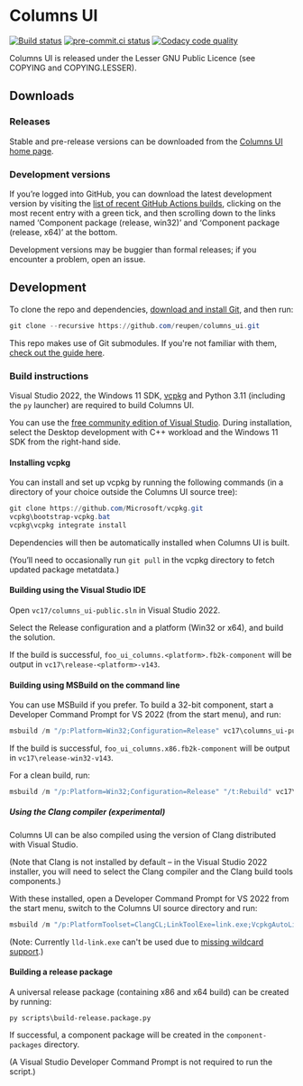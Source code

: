 # Columns UI

[![Build status](https://github.com/reupen/columns_ui/actions/workflows/build.yml/badge.svg)](https://github.com/reupen/columns_ui/actions/workflows/build.yml?query=branch%3Amain)
[![pre-commit.ci status](https://results.pre-commit.ci/badge/github/reupen/columns_ui/main.svg)](https://results.pre-commit.ci/latest/github/reupen/columns_ui/main)
[![Codacy code quality](https://app.codacy.com/project/badge/Grade/7a892c27551745ea883810ab7493983d)](https://www.codacy.com/gh/reupen/columns_ui/dashboard)

Columns UI is released under the Lesser GNU Public Licence (see COPYING and
COPYING.LESSER).

## Downloads

### Releases

Stable and pre-release versions can be downloaded from the
[Columns UI home page](http://yuo.be/columns-ui).

### Development versions

If you’re logged into GitHub, you can download the latest development version by
visiting the
[list of recent GitHub Actions builds](https://github.com/reupen/columns_ui/actions/workflows/build.yml?query=branch%3Amain),
clicking on the most recent entry with a green tick, and then scrolling down to
the links named ‘Component package (release, win32)’ and ‘Component package
(release, x64)’ at the bottom.

Development versions may be buggier than formal releases; if you encounter a
problem, open an issue.

## Development

To clone the repo and dependencies,
[download and install Git](https://git-scm.com/downloads), and then run:

```powershell
git clone --recursive https://github.com/reupen/columns_ui.git
```

This repo makes use of Git submodules. If you're not familiar with them,
[check out the guide here](https://git-scm.com/book/en/v2/Git-Tools-Submodules).

### Build instructions

Visual Studio 2022, the Windows 11 SDK,
[vcpkg](https://github.com/Microsoft/vcpkg) and Python 3.11 (including the `py`
launcher) are required to build Columns UI.

You can use the
[free community edition of Visual Studio](https://www.visualstudio.com/downloads/).
During installation, select the Desktop development with C++ workload and the
Windows 11 SDK from the right-hand side.

#### Installing vcpkg

You can install and set up vcpkg by running the following commands (in a
directory of your choice outside the Columns UI source tree):

```powershell
git clone https://github.com/Microsoft/vcpkg.git
vcpkg\bootstrap-vcpkg.bat
vcpkg\vcpkg integrate install
```

Dependencies will then be automatically installed when Columns UI is built.

(You’ll need to occasionally run `git pull` in the vcpkg directory to fetch
updated package metatdata.)

#### Building using the Visual Studio IDE

Open `vc17/columns_ui-public.sln` in Visual Studio 2022.

Select the Release configuration and a platform (Win32 or x64), and build the
solution.

If the build is successful, `foo_ui_columns.<platform>.fb2k-component` will be
output in `vc17\release-<platform>-v143`.

#### Building using MSBuild on the command line

You can use MSBuild if you prefer. To build a 32-bit component, start a
Developer Command Prompt for VS 2022 (from the start menu), and run:

```powershell
msbuild /m "/p:Platform=Win32;Configuration=Release" vc17\columns_ui-public.sln
```

If the build is successful, `foo_ui_columns.x86.fb2k-component` will be output
in `vc17\release-win32-v143`.

For a clean build, run:

```powershell
msbuild /m "/p:Platform=Win32;Configuration=Release" "/t:Rebuild" vc17\columns_ui-public.sln
```

##### Using the Clang compiler (experimental)

Columns UI can be also compiled using the version of Clang distributed with
Visual Studio.

(Note that Clang is not installed by default – in the Visual Studio 2022
installer, you will need to select the Clang compiler and the Clang build tools
components.)

With these installed, open a Developer Command Prompt for VS 2022 from the start
menu, switch to the Columns UI source directory and run:

```powershell
msbuild /m "/p:PlatformToolset=ClangCL;LinkToolExe=link.exe;VcpkgAutoLink=true;Platform=Win32;Configuration=Release" vc17\columns_ui-public.sln
```

(Note: Currently `lld-link.exe` can't be used due to
[missing wildcard support](https://github.com/llvm/llvm-project/issues/38333).)

#### Building a release package

A universal release package (containing x86 and x64 build) can be created by
running:

```
py scripts\build-release.package.py
```

If successful, a component package will be created in the `component-packages`
directory.

(A Visual Studio Developer Command Prompt is not required to run the script.)
